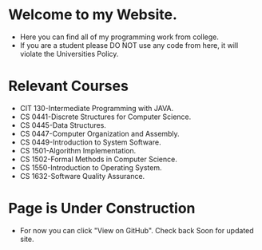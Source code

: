 # Welcome to my Website.
  - Here you can find all of my programming work from college.
  - If you are a student please DO NOT use any code from here, it will violate the Universities Policy.
# Relevant Courses
  - CIT 130-Intermediate Programming with JAVA.
  - CS 0441-Discrete Structures for Computer Science.
  - CS 0445-Data Structures.
  - CS 0447-Computer Organization and Assembly.
  - CS 0449-Introduction to System Software.
  - CS 1501-Algorithm Implementation.
  - CS 1502-Formal Methods in Computer Science.
  - CS 1550-Introduction to Operating System.
  - CS 1632-Software Quality Assurance.
# Page is Under Construction
  - For now you can click "View on GitHub". Check back Soon for updated site.
